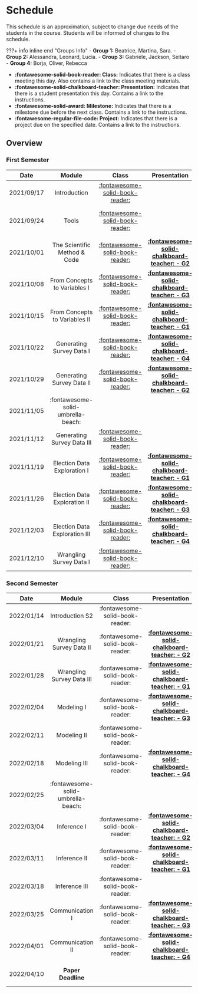 # Schedule

This schedule is an approximation, subject to change due needs of the students in the course. Students will be informed of changes to the schedule.

???+ info inline end "Groups Info"
    - **Group 1:**  Beatrice, Martina, Sara.
    - **Group 2:**  Alessandra, Leonard, Lucia.
    - **Group 3:** Gabriele, Jackson, Seitaro
    - **Group 4:** Borja, Oliver, Rebecca

- **:fontawesome-solid-book-reader: Class:** Indicates that there is a class meeting this day. Also contains a link to the class meeting materials.
- **:fontawesome-solid-chalkboard-teacher: Presentation:** Indicates that there is a student presentation this day. Contains a link to the instructions.
- **:fontawesome-solid-award: Milestone:** Indicates that there is a milestone due before the next class. Contains a link to the instructions.
- **:fontawesome-regular-file-code: Project:** Indicates that there is a project due on the specified date. Contains a link to the instructions.


## Overview

### First Semester

| Date       | Module                             | Class                                                         | Presentation                                                                   | Deadline                                                                                                                                                   |
| :-:        | :-:                                | :-:                                                           | :-:                                                                            | :-:                                                                                                                                                        |
| 2021/09/17 | Introduction                       | [:fontawesome-solid-book-reader:](modules/introduction.md)    |                                                                                |                                                                                                                                                            |
| 2021/09/24 | Tools                              | [:fontawesome-solid-book-reader:](modules/tools.md)           |                                                                                | [**:fontawesome-regular-paper-plane: Onboarding**](resources/onboarding.md)                                                                                |
| 2021/10/01 | The Scientific Method & Code       | [:fontawesome-solid-book-reader:](modules/programming-1.md)   | [**:fontawesome-solid-chalkboard-teacher: - G2**](activities/participation.md) | [**:fontawesome-solid-award: Idea**](https://colab.research.google.com/github/mickaeltemporao/data-analysis/blob/main/materials/assignment-1.ipynb)        |
| 2021/10/08 | From Concepts to Variables I       | [:fontawesome-solid-book-reader:](modules/programming-2.md)   | [**:fontawesome-solid-chalkboard-teacher: - G3**](activities/participation.md) |                                                                                                                                                            |
| 2021/10/15 | From Concepts to Variables II      | [:fontawesome-solid-book-reader:](modules/programming-3.md)   | [**:fontawesome-solid-chalkboard-teacher: - G1**](activities/participation.md) |                                                                                                                                                            |
| 2021/10/22 | Generating Survey Data I           | [:fontawesome-solid-book-reader:](modules/programming-4.md)   | [**:fontawesome-solid-chalkboard-teacher: - G4**](activities/participation.md) |                                                                                                                                                            |
| 2021/10/29 | Generating Survey Data II          | [:fontawesome-solid-book-reader:](modules/exploration-1.md)   | [**:fontawesome-solid-chalkboard-teacher: - G2**](activities/participation.md) | [**:fontawesome-solid-award: Proposal**](https://colab.research.google.com/github/mickaeltemporao/data-analysis/blob/main/materials/assignment-2.ipynb)    |
| 2021/11/05 | :fontawesome-solid-umbrella-beach: |                                                               |                                                                                |                                                                                                                                                            |
| 2021/11/12 | Generating Survey Data III         | [:fontawesome-solid-book-reader:](modules/exploration-2.md)   |                                                                                |                                                                                                                                                            |
| 2021/11/19 | Election Data Exploration I        | [:fontawesome-solid-book-reader:](modules/exploration-3.md)   | [**:fontawesome-solid-chalkboard-teacher: - G1**](activities/participation.md) |                                                                                                                                                            |
| 2021/11/26 | Election Data Exploration II       | [:fontawesome-solid-book-reader:](modules/exploration-4.md)   | [**:fontawesome-solid-chalkboard-teacher: - G3**](activities/participation.md) |                                                                                                                                                            |
| 2021/12/03 | Election Data Exploration III      | [:fontawesome-solid-book-reader:](modules/exploration-5.md)   | [**:fontawesome-solid-chalkboard-teacher: - G4**](activities/participation.md) |                                                                                                                                                            |
| 2021/12/10 | Wrangling Survey Data I            | [:fontawesome-solid-book-reader:](modules/management-1.md)    |                                                                                | [**:fontawesome-solid-award: Exploration**](https://colab.research.google.com/github/mickaeltemporao/data-analysis/blob/main/materials/assignment-3.ipynb)                                                                                                                                  |


### Second Semester


| Date       | Module                             | Class                                                       | Presentation                                                                   | Deadline                                                                                                                                                |
| :-:        | :-:                                | :-:                                                         | :-:                                                                            | :-:                                                                                                                                                     |
| 2022/01/14 | Introduction S2                    | :fontawesome-solid-book-reader:                             |                                                                                |                                                                                                                                                         |
| 2022/01/21 | Wrangling Survey Data II           | :fontawesome-solid-book-reader:                             | [**:fontawesome-solid-chalkboard-teacher: - G2**](activities/participation.md) |                                                                                                                                                         |
| 2022/01/28 | Wrangling Survey Data III          | :fontawesome-solid-book-reader:                             | [**:fontawesome-solid-chalkboard-teacher: - G1**](activities/participation.md) |                                                                                                                                                         |
| 2022/02/04 | Modeling I                         | :fontawesome-solid-book-reader:                             | [**:fontawesome-solid-chalkboard-teacher: - G3**](activities/participation.md) | **:fontawesome-solid-award: Analysis**                                                                                                                  |
| 2022/02/11 | Modeling II                        | :fontawesome-solid-book-reader:                             |                                                                                |                                                                                                                                                         |
| 2022/02/18 | Modeling III                       | :fontawesome-solid-book-reader:                             | [**:fontawesome-solid-chalkboard-teacher: - G4**](activities/participation.md) |                                                                                                                                                         |
| 2022/02/25 | :fontawesome-solid-umbrella-beach: |                                                             |                                                                                |                                                                                                                                                         |
| 2022/03/04 | Inference I                        | :fontawesome-solid-book-reader:                             | [**:fontawesome-solid-chalkboard-teacher: - G2**](activities/participation.md) |                                                                                                                                                         |
| 2022/03/11 | Inference II                       | :fontawesome-solid-book-reader:                             | [**:fontawesome-solid-chalkboard-teacher: - G1**](activities/participation.md) | **:fontawesome-solid-award: Modeling**                                                                                                                  |
| 2022/03/18 | Inference III                      | :fontawesome-solid-book-reader:                             |                                                                                |                                                                                                                                                         |
| 2022/03/25 | Communication I                    | :fontawesome-solid-book-reader:                             | [**:fontawesome-solid-chalkboard-teacher: - G3**](activities/participation.md) |                                                                                                                                                         |
| 2022/04/01 | Communication II                   | :fontawesome-solid-book-reader:                             | [**:fontawesome-solid-chalkboard-teacher: - G4**](activities/participation.md) |                                                                                                                                                         |
| 2022/04/10 | **Paper Deadline**                 |                                                             |                                                                                | **:fontawesome-regular-file-code: Paper**                                                                                                               |

